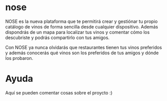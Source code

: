 # nose
NOSE es la nueva plataforma que te permitirá crear y gestiónar tu propio catálogo de vinos de forma sencilla desde cualquier dispositivo. Además dispondrás de un mapa para localizar tus vinos y comentar cómo los descubriste y podrás compartirlo con tus amigos. 

Con NOSE ya nunca olvidarás que restaurantes tienen tus vinos preferidos y además conocerás qué vinos son los preferidos de tus amigos y dónde los probaron.

 
# Ayuda

Aquí se pueden comentar cosas sobre el proycto :)